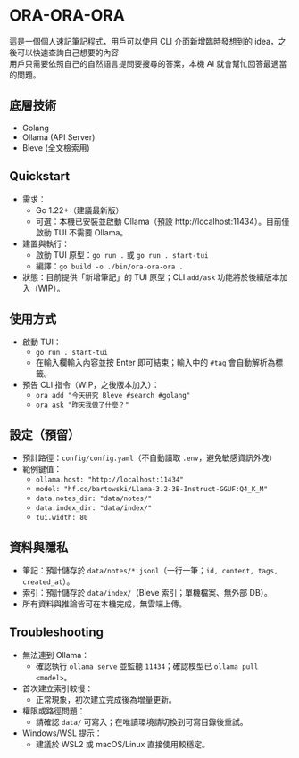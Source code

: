 # ORA-ORA-ORA

這是一個個人速記筆記程式，用戶可以使用 CLI 介面新增臨時發想到的 idea，之後可以快速查詢自己想要的內容  
用戶只需要依照自己的自然語言提問要搜尋的答案，本機 AI 就會幫忙回答最適當的問題。

## 底層技術

- Golang
- Ollama (API Server)
- Bleve (全文檢索用)
 
## Quickstart

- 需求：
  - Go 1.22+（建議最新版）
  - 可選：本機已安裝並啟動 Ollama（預設 http://localhost:11434）。目前僅啟動 TUI 不需要 Ollama。
- 建置與執行：
  - 啟動 TUI 原型：`go run .` 或 `go run . start-tui`
  - 編譯：`go build -o ./bin/ora-ora-ora .`
- 狀態：目前提供「新增筆記」的 TUI 原型；CLI `add/ask` 功能將於後續版本加入（WIP）。

## 使用方式

- 啟動 TUI：
  - `go run . start-tui`
  - 在輸入欄輸入內容並按 Enter 即可結束；輸入中的 `#tag` 會自動解析為標籤。
- 預告 CLI 指令（WIP，之後版本加入）：
  - `ora add "今天研究 Bleve #search #golang"`
  - `ora ask "昨天我做了什麼？"`

## 設定（預留）

- 預計路徑：`config/config.yaml`（不自動讀取 `.env`，避免敏感資訊外洩）
- 範例鍵值：
  - `ollama.host: "http://localhost:11434"`
  - `model: "hf.co/bartowski/Llama-3.2-3B-Instruct-GGUF:Q4_K_M"`
  - `data.notes_dir: "data/notes/"`
  - `data.index_dir: "data/index/"`
  - `tui.width: 80`

## 資料與隱私

- 筆記：預計儲存於 `data/notes/*.jsonl`（一行一筆；`id, content, tags, created_at`）。
- 索引：預計儲存於 `data/index/`（Bleve 索引；單機檔案、無外部 DB）。
- 所有資料與推論皆可在本機完成，無雲端上傳。

## Troubleshooting

- 無法連到 Ollama：
  - 確認執行 `ollama serve` 並監聽 `11434`；確認模型已 `ollama pull <model>`。
- 首次建立索引較慢：
  - 正常現象，初次建立完成後為增量更新。
- 權限或路徑問題：
  - 請確認 `data/` 可寫入；在唯讀環境請切換到可寫目錄後重試。
- Windows/WSL 提示：
  - 建議於 WSL2 或 macOS/Linux 直接使用較穩定。
